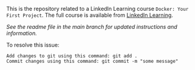 
This is the repository related to a LinkedIn Learning course `Docker: Your First Project`. The full course is available from [LinkedIn Learning][lil-course-url].

_See the readme file in the main branch for updated instructions and information._



To resolve this issue:
	
    Add changes to git using this command: git add .
	Commit changes using this command: git commit -m "some message"



[0]: # (https://github.com/LinkedInLearning/docker-your-first-project-4485003)

[lil-course-url]: https://www.linkedin.com/learning/


